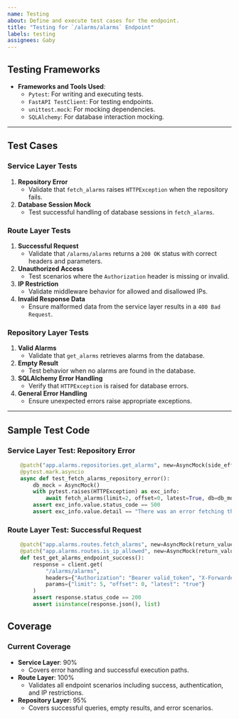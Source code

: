 ```yaml
---
name: Testing  
about: Define and execute test cases for the endpoint.  
title: "Testing for `/alarms/alarms` Endpoint"  
labels: testing  
assignees: Gaby  
---
```


## **Testing Frameworks**

- **Frameworks and Tools Used**:
  - `Pytest`: For writing and executing tests.
  - `FastAPI TestClient`: For testing endpoints.
  - `unittest.mock`: For mocking dependencies.
  - `SQLAlchemy`: For database interaction mocking.

---

## **Test Cases**

### **Service Layer Tests**
1. **Repository Error**  
   - Validate that `fetch_alarms` raises `HTTPException` when the repository fails.
2. **Database Session Mock**  
   - Test successful handling of database sessions in `fetch_alarms`.

### **Route Layer Tests**
1. **Successful Request**  
   - Validate that `/alarms/alarms` returns a `200 OK` status with correct headers and parameters.
2. **Unauthorized Access**  
   - Test scenarios where the `Authorization` header is missing or invalid.
3. **IP Restriction**  
   - Validate middleware behavior for allowed and disallowed IPs.
4. **Invalid Response Data**  
   - Ensure malformed data from the service layer results in a `400 Bad Request`.

### **Repository Layer Tests**
1. **Valid Alarms**  
   - Validate that `get_alarms` retrieves alarms from the database.
2. **Empty Result**  
   - Test behavior when no alarms are found in the database.
3. **SQLAlchemy Error Handling**  
   - Verify that `HTTPException` is raised for database errors.
4. **General Error Handling**  
   - Ensure unexpected errors raise appropriate exceptions.

---

## **Sample Test Code**

### **Service Layer Test: Repository Error**
```python
    @patch("app.alarms.repositories.get_alarms", new=AsyncMock(side_effect=Exception("Database error")))
    @pytest.mark.asyncio
    async def test_fetch_alarms_repository_error():
        db_mock = AsyncMock()
        with pytest.raises(HTTPException) as exc_info:
            await fetch_alarms(limit=2, offset=0, latest=True, db=db_mock)
        assert exc_info.value.status_code == 500
        assert exc_info.value.detail == "There was an error fetching the alarms"
```

### **Route Layer Test: Successful Request**
```python
    @patch("app.alarms.routes.fetch_alarms", new=AsyncMock(return_value=[]))
    @patch("app.alarms.routes.is_ip_allowed", new=AsyncMock(return_value=True))
    def test_get_alarms_endpoint_success():
        response = client.get(
            "/alarms/alarms",
            headers={"Authorization": "Bearer valid_token", "X-Forwarded-For": "127.0.0.1"},
            params={"limit": 5, "offset": 0, "latest": "true"}
        )
        assert response.status_code == 200
        assert isinstance(response.json(), list)
```    

## **Coverage**

### **Current Coverage**
- **Service Layer**: 90%  
  - Covers error handling and successful execution paths.
- **Route Layer**: 100%  
  - Validates all endpoint scenarios including success, authentication, and IP restrictions.
- **Repository Layer**: 95%  
  - Covers successful queries, empty results, and error scenarios.

